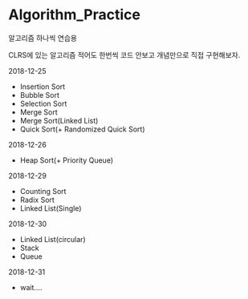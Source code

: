 # Algorithm_Practice
알고리즘 하나씩 연습용

CLRS에 있는 알고리즘 적어도 한번씩 코드 안보고 개념만으로 직접 구현해보자.

2018-12-25
- Insertion Sort
- Bubble Sort
- Selection Sort
- Merge Sort
- Merge Sort(Linked List)
- Quick Sort(+ Randomized Quick Sort)

2018-12-26
- Heap Sort(+ Priority Queue)

2018-12-29
- Counting Sort
- Radix Sort
- Linked List(Single)

2018-12-30
- Linked List(circular)
- Stack
- Queue

2018-12-31
- wait....

